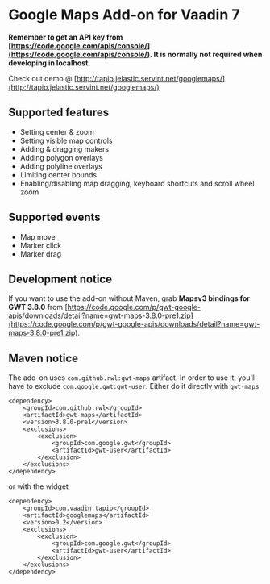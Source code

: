 # Google Maps Add-on for Vaadin 7

**Remember to get an API key from [https://code.google.com/apis/console/](https://code.google.com/apis/console/). It is normally not required when developing in localhost.**

Check out demo @ [http://tapio.jelastic.servint.net/googlemaps/](http://tapio.jelastic.servint.net/googlemaps/)

## Supported features ##

- Setting center & zoom
- Setting visible map controls
- Adding & dragging makers
- Adding polygon overlays
- Adding polyline overlays
- Limiting center bounds
- Enabling/disabling map dragging, keyboard shortcuts and scroll wheel zoom

## Supported events ##
- Map move
- Marker click
- Marker drag

## Development notice ##

If you want to use the add-on without Maven, grab **Mapsv3 bindings for GWT 3.8.0** from [https://code.google.com/p/gwt-google-apis/downloads/detail?name=gwt-maps-3.8.0-pre1.zip](https://code.google.com/p/gwt-google-apis/downloads/detail?name=gwt-maps-3.8.0-pre1.zip). 

## Maven notice ##

The add-on uses `com.github.rwl:gwt-maps` artifact. In order to use it, you'll have to exclude `com.google.gwt:gwt-user`. Either do it directly with `gwt-maps`

	<dependency>
	    <groupId>com.github.rwl</groupId>
	    <artifactId>gwt-maps</artifactId>
	    <version>3.8.0-pre1</version>
	    <exclusions>
			<exclusion>
	        	<groupId>com.google.gwt</groupId>
	        	<artifactId>gwt-user</artifactId>
	    	</exclusion>
		</exclusions>
	</dependency>

or with the widget

	<dependency>
	    <groupId>com.vaadin.tapio</groupId>
	    <artifactId>googlemaps</artifactId>
	    <version>0.2</version>
	    <exclusions>
		    <exclusion>
	            <groupId>com.google.gwt</groupId>
	       	    <artifactId>gwt-user</artifactId>
	  	    </exclusion>
	    </exclusions>
	</dependency>
